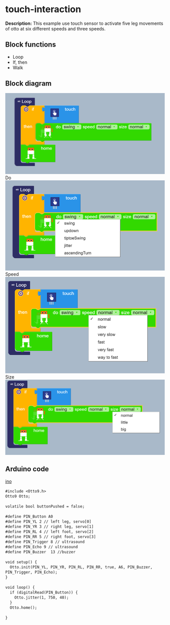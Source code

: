 # touch-interaction
**Description:** This example use touch sensor to activate 
five leg movements of otto at six different speeds and 
three speeds.

## Block functions
* Loop
* If, then 
* Walk

## Block diagram
![i](main.PNG)  
Do  
![i](do.PNG)  
Speed    
![i](speed.PNG)  
Size    
![i](size.PNG)  


## Arduino code 
[ino](touch-interaction.ino) 

``` 
#include <Otto9.h>
Otto9 Otto;

volatile bool buttonPushed = false;

#define PIN_Button A0
#define PIN_YL 2 // left leg, servo[0]
#define PIN_YR 3 // right leg, servo[1]
#define PIN_RL 4 // left foot, servo[2]
#define PIN_RR 5 // right foot, servo[3]
#define PIN_Trigger 8 // ultrasound
#define PIN_Echo 9 // ultrasound
#define PIN_Buzzer  13 //buzzer

void setup() {
  Otto.init(PIN_YL, PIN_YR, PIN_RL, PIN_RR, true, A6, PIN_Buzzer, PIN_Trigger, PIN_Echo);
}

void loop() {
  if (digitalRead(PIN_Button)) {
    Otto.jitter(1, 750, 40);
  }
  Otto.home();

}
```